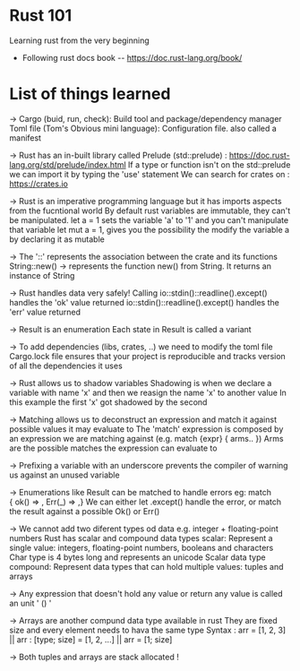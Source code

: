 # Rust 101
Learning rust from the very beginning

- Following rust docs book
-- https://doc.rust-lang.org/book/

# List of things learned
-> Cargo (buid, run, check): Build tool and package/dependency manager
	Toml file (Tom's Obvious mini language): Configuration file. also called a manifest

-> Rust has an in-built library called Prelude (std::prelude) : https://doc.rust-lang.org/std/prelude/index.html
	If a type or function isn't on the std::prelude we can import it by typing the 'use' statement
	We can search for crates on : https://crates.io

-> Rust is an imperative programming language but it has imports aspects from the fucntional world
	By default rust variables are immutable, they can't be manipulated. let a = 1 sets the variable 'a' to '1' and you can't manipulate that variable
	let mut a = 1, gives you the possibility the modify the variable a by declaring it as mutable

-> The '::' represents the association between the crate and its functions
	String::new() -> represents the function new() from String. It returns an instance of String

-> Rust handles data very safely!
	Calling io::stdin()::readline().except() handles the 'ok' value returned 
	io::stdin()::readline().except() handles the 'err' value returned

-> Result is an enumeration 
	Each state in Result is called a variant

-> To add dependencies (libs, crates, ..) we need to modify the toml file
	Cargo.lock file ensures that your project is reproducible and tracks version of all the dependencies it uses

-> Rust allows us to shadow variables
	Shadowing is when we declare a variable with name 'x' and then we reasign the name 'x' to another value
	In this example the first 'x' got shadowed by the second

-> Matching allows us to deconstruct an expression and match it against possible values it may evaluate to
	The 'match' expression is composed by an expression we are matching against (e.g. match {expr} { arms.. })
	Arms are the possible matches the expression can evaluate to
	
-> Prefixing a variable with an underscore prevents the compiler of warning us against an unused variable

-> Enumerations like Result can be matched to handle errors
	eg: match { ok() => , Err(_) => ,}
	We can either let .except() handle the error, or match the result against a possible Ok() or Err()

-> We cannot add two diferent types od data
	e.g. integer + floating-point numbers
	Rust has scalar and compound data types
	scalar: Represent a single value:  integers, floating-point numbers, booleans and characters
	Char type is 4 bytes long and represents an unicode Scalar data type
	compound: Represent data types that can hold multiple values: tuples and arrays

-> Any expression that doesn't hold any value or return any value is called an unit ' () '

-> Arrays are another compund data type available in rust
	They are fixed size and every element needs to hava the same type
	Syntax : arr = [1, 2, 3] || arr : [type; size] = [1, 2, ...] || arr = [1; size]

-> Both tuples and arrays are stack allocated !

